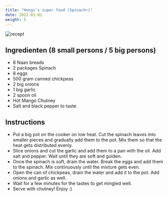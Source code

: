 ```yaml
---
title: "Hengi's super food (Spinach+)"
date: 2022-01-01
weight: 5
---
```

  
![recept](/recepten/images/HengiSpinach.jpg) 

## Ingredienten (8 small persons / 5 big persons)
 * 8 Naan breads 
 * 2 packages Spinach
 * 8 eggs
 * 500 gram canned chickpeas
 * 2 big onions
 * 1 big garlic
 * 2 spoon oil
 * Hot Mango Chutney
 * Salt and black pepper to taste

## Instructions 
 * Put a big pot on the cooker on low heat. Cut the spinach leaves into smaller pieces and gradually add them to the pot. Mix them so that the heat gets distributed evenly.
 * Slice onions and cut the garlic and add them to a pan with the oil. Add salt and pepper. Wait until they are soft and golden.
 * Once the spinach is soft, drain the water. Break the eggs and add them to the spinach. Mix continuously until the mixture gets even. 
 * Open the can of chickpeas, drain the water and add it to the pot. Add onions and garlic as well.
 * Wait for a few minutes for the tastes to get mingled well. 
 * Serve with chutney! Enjoy :) 
